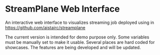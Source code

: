 
# StreamPlane Web Interface

An interactive web interface to visualizes streaming job deployed using in https://github.com/aistairc/streamplane

The current version is intended for demo purpose only. Some variables must be manually set to make it usable. Several places are hard coded for showcases. The features are being developed and will be updated.
